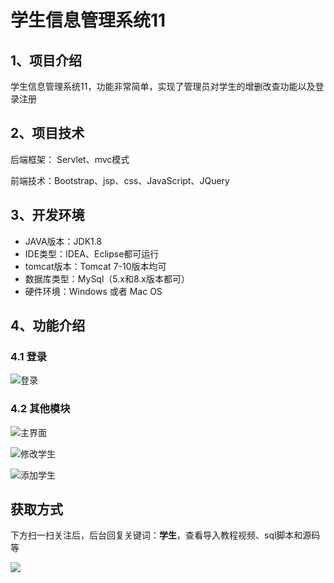# 学生信息管理系统11

## 1、项目介绍

学生信息管理系统11，功能非常简单，实现了管理员对学生的增删改查功能以及登录注册


## 2、项目技术

后端框架： Servlet、mvc模式

前端技术：Bootstrap、jsp、css、JavaScript、JQuery

## 3、开发环境

- JAVA版本：JDK1.8
- IDE类型：IDEA、Eclipse都可运行
- tomcat版本：Tomcat 7-10版本均可
- 数据库类型：MySql（5.x和8.x版本都可） 
- 硬件环境：Windows 或者 Mac OS


## 4、功能介绍

### 4.1 登录

![登录](https://www.codeshop.fun/Typora-Images/202207182101627.jpg)

### 4.2 其他模块

![主界面](https://www.codeshop.fun/Typora-Images/202207182101540.jpg)

![修改学生](https://www.codeshop.fun/Typora-Images/202207182101790.jpg)

![添加学生](https://www.codeshop.fun/Typora-Images/202207182101599.jpg)

## 获取方式

下方扫一扫关注后，后台回复关键词：**学生**，查看导入教程视频、sql脚本和源码等

 ![](https://www.codeshop.fun/Typora-Images/202205281253739.png)
